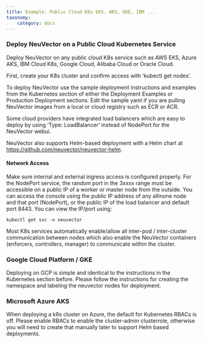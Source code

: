 ```yaml
---
title: Example: Public Cloud K8s EKS, AKS, GKE, IBM ...
taxonomy:
    category: docs
---
```



### Deploy NeuVector on a Public Cloud Kubernetes Service

Deploy NeuVector on any public cloud K8s service such as AWS EKS, Azure AKS, IBM Cloud K8s, Google Cloud, Alibaba Cloud or Oracle Cloud. 

First, create your K8s cluster and confirm access with ‘kubectl get nodes’.

To deploy NeuVector use the sample deployment instructions and examples from the Kubernetes section of either the Deployment Examples or Production Deployment sections. Edit the sample yaml if you are pulling NeuVector images from a local or cloud registry such as ECR or ACR.

Some cloud providers have integrated load balancers which are easy to deploy by using ‘Type: LoadBalancer’ instead of NodePort for the NeuVector webui. 

NeuVector also supports Helm-based deployment with a Helm chart at https://github.com/neuvector/neuvector-helm.

#### Network Access

Make sure internal and external ingress access is configured properly. For the NodePort service, the random port in the 3xxxx range must be accessible on a public IP of a worker or master node from the outside. You can access the console using the public IP address of any allinone node and that port (NodePort), or the public IP of the load balancer and default port 8443. You can view the IP/port using:

```
kubectl get svc -n neuvector
```

Most K8s services automatically enable/allow all inter-pod / inter-cluster communication between nodes which also enable the NeuVector containers (enforcers, controllers, manager) to communicate within the cluster.

### Google Cloud Platform / GKE

Deploying on GCP is simple and identical to the instructions in the Kubernetes section before. Please follow the instructions for creating the namespace and labeling the neuvector nodes for deployment.

### Microsoft Azure AKS
When deploying a k8s cluster on Azure, the default for Kubernetes RBACs is off. Please enable RBACs to enable the cluster-admin clusterrole, otherwise you will need to create that manually later to support Helm based deployments.